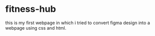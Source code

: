 # fitness-hub
this is my first webpage in which i tried to convert figma design into a webpage using css and html.
